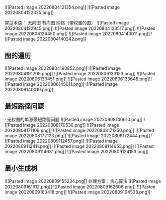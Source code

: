 ![[Pasted image 20220804121354.png]]
![[Pasted image 20220804122325.png]]

常见术语：
无向图
有向图
网络（带权重的图）
![[Pasted image 20220804122945.png]]
![[Pasted image 20220804123517.png]]
![[Pasted image 20220804124450.png]] 
 ![[Pasted image 20220804140011.png]]
 ![[Pasted image 20220804140242.png]]

## 图的遍历
![[Pasted image 20220804190852.png]]
![[Pasted image 20220804191209.png]]
![[Pasted image 20220806133153.png]]
![[Pasted image 20220806133451.png]]
![[Pasted image 20220806133648.png]]![[Pasted image 20220806145011.png]]
![[Pasted image 20220808140010.png]]

## 最短路径问题

· 无权图的单源最短路径问题
![[Pasted image 20220808140610.png]]
![[Pasted image 20220808170530.png]]
![[Pasted image 20220808171109.png]]
![[Pasted image 20220808171350.png]]
![[Pasted image 20220808172123.png]]
![[Pasted image 20220808172444.png]]
![[Pasted image 20220809112457.png]]
![[Pasted image 20220809113411.png]]
![[Pasted image 20220809114653.png]]
![[Pasted image 20220809114631.png]]
![[Pasted image 20220809124153.png]]


## 最小生成树
![[Pasted image 20220809155234.png]]
处理方案：贪心算法
![[Pasted image 20220809161912.png]]
![[Pasted image 20220809162606.png]]
![[Pasted image 20220809163418.png]]
![[Pasted image 20220809164538.png]]